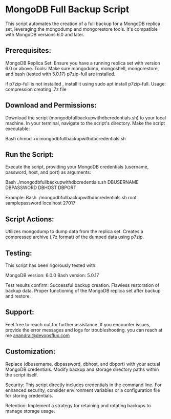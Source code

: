 # MongoDB Full Backup Script

This script automates the creation of a full backup for a MongoDB replica set, leveraging the mongodump and mongorestore tools. It's compatible with MongoDB versions 6.0 and later.

## Prerequisites:

MongoDB Replica Set: Ensure you have a running replica set with version 6.0 or above.
Tools: Make sure mongodump, mongoshell, mongorestore, and bash (tested with 5.0.17) p7zip-full are installed.

if p7zip-full is not installed  , install it using sudo apt install p7zip-full.
Usage:
compression creating .7z file 

## Download and Permissions:
Download the script (mongodbfullbackupwithdbcredentials.sh) to your local machine. In your terminal, navigate to the script's directory. Make the script executable:

Bash
chmod +x mongodbfullbackupwithdbcredentials.sh

## Run the Script:
Execute the script, providing your MongoDB credentials (username, password, host, and port) as arguments:

Bash
./mongodbfullbackupwithdbcredentials.sh DBUSERNAME DBPASSWORD DBHOST DBPORT

Example:
Bash
./mongodbfullbackupwithdbcredentials.sh root samplepassword localhost 27017

## Script Actions:

Utilizes mongodump to dump data from the replica set.
Creates a compressed archive (.7z format) of the dumped data using p7zip.


## Testing:

This script has been rigorously tested with:

MongoDB version: 6.0.0
Bash version: 5.0.17

Test results confirm:
Successful backup creation.
Flawless restoration of backup data.
Proper functioning of the MongoDB replica set after backup and restore.

## Support:
Feel free to reach out for further assistance. If you encounter issues, provide the error messages and logs for troubleshooting.
you can reach at me anandrai@devopsflux.com

## Customization:

Replace (dbusername, dbpassword, dbhost, and dbport)  with your actual MongoDB credentials.
Modify backup and storage directory paths within the script itself.

Security: This script directly includes credentials in the command line. For enhanced security, consider environment variables or a configuration file for storing credentials.

Retention: Implement a strategy for retaining and rotating backups to manage storage usage.

